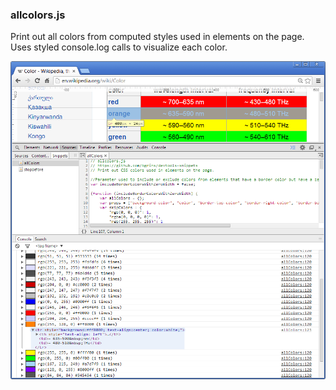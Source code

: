 ### allcolors.js

Print out all colors from computed styles used in elements on the page.  Uses styled console.log calls to visualize each color.

[![allcolors](allcolors.png)](allcolors.js)